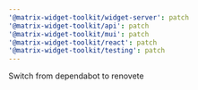 ```yaml
---
'@matrix-widget-toolkit/widget-server': patch
'@matrix-widget-toolkit/api': patch
'@matrix-widget-toolkit/mui': patch
'@matrix-widget-toolkit/react': patch
'@matrix-widget-toolkit/testing': patch
---
```


Switch from dependabot to renovete
